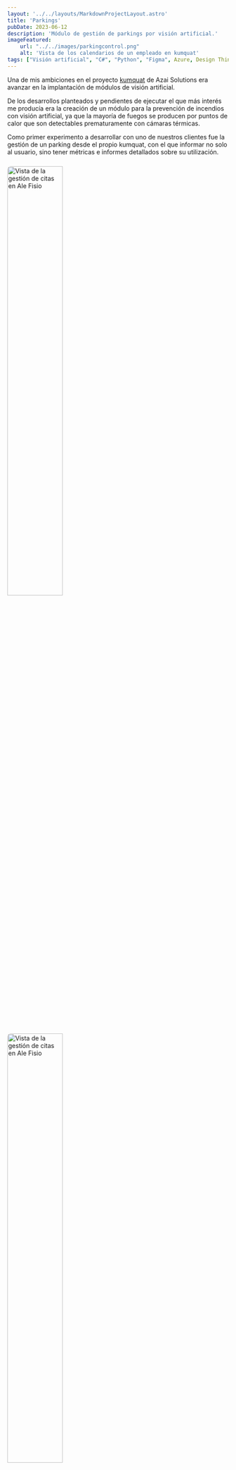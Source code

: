 ```yaml
---
layout: '../../layouts/MarkdownProjectLayout.astro'
title: 'Parkings'
pubDate: 2023-06-12
description: 'Módulo de gestión de parkings por visión artificial.'
imageFeatured:
    url: "../../images/parkingcontrol.png"
    alt: 'Vista de los calendarios de un empleado en kumquat'
tags: ["Visión artificial", "C#", "Python", "Figma", Azure, Design Thinking, HTML, CSS]
---
```

Una de mis ambiciones en el proyecto <a href="/projects/kumquat" target="_blank">kumquat</a> de Azai Solutions era avanzar en la implantación de módulos de visión artificial.

De los desarrollos planteados y pendientes de ejecutar el que más interés me producía era la creación de un módulo para la prevención de incendios con visión artificial, ya que la mayoría de fuegos se producen por puntos de calor que son detectables prematuramente con cámaras térmicas.

Como primer experimento a desarrollar con uno de nuestros clientes fue la gestión de un parking desde el propio kumquat, con el que informar no solo al usuario, sino tener métricas e informes detallados sobre su utilización.

<div class="flex justify-center items-center">
            <img src="/images/parkingcontrolsystem.png" width="50%" alt="Vista de la gestión de citas en Ale Fisio" class="imgmd">
</div>  

<div class="flex justify-center items-center">
            <img src="/images/parkingcontrolview.png" width="50%" alt="Vista de la gestión de citas en Ale Fisio" class="imgmd">
</div>  


<style>
    .imgmd{
        border-radius: 0.5rem;
        margin-top: 2%;
        margin-bottom: 2%;
    }
</style>